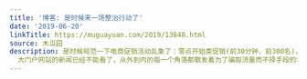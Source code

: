```yaml
---
title: '博客: 是时候来一场整治行动了'
date: '2019-06-20'
linkTitle: https://muguayuan.com/2019/13848.html
source: 木瓜园
description: 是时候规范一下电商促销活动乱象了：零点开始类促销(前30分钟，前300名)，提前涨价再打折，既不利于年轻人健康作息，又严重违背了社会主义核心价值观。特别是淘系平台，为了攫取利益鼓励纵容商家搞这些违背诚信制造恐慌和心理压迫的假促销，贼他妈恶习。
  大门户网站的新闻已经不能看了，从外到内的每一个角落都散发着为了骗取流量而不择手段的垃圾营销号的极不负责任的标题党和胡编乱造的恶臭，今日头条是万恶之源！
---
```

